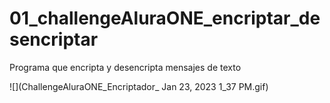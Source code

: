 # 01_challengeAluraONE_encriptar_desencriptar
Programa que encripta y desencripta mensajes de texto

![](ChallengeAluraONE_Encriptador_ Jan 23, 2023 1_37 PM.gif)

